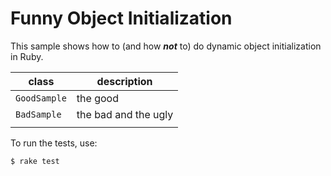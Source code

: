 # Funny Object Initialization

This sample shows how to (and how ***not*** to) do dynamic object initialization in Ruby.

| class        |  description         |
|--------------|----------------------|
| `GoodSample` | the good             |
| `BadSample`  | the bad and the ugly |
|              |                      |

To run the tests, use:

```bash
$ rake test
```
